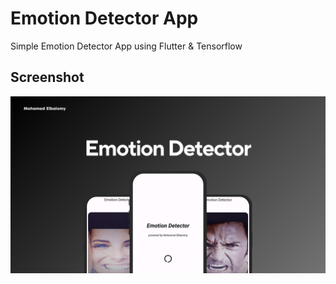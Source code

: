 # Emotion Detector App

Simple Emotion Detector App using Flutter & Tensorflow


## Screenshot

![App Screenshots](https://github.com/mohamedelbaiomy/Emotion-Detector-App/blob/master/ScreenShots/final.png?raw=true)